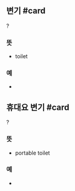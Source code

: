 ## 변기 #card
?
### 뜻
- toilet
### 예
-
<!--SR:!2024-11-28,16,230-->

## 휴대요 변기 #card
?
### 뜻
- portable toilet
### 예
-
<!--SR:!2024-12-07,11,248-->
